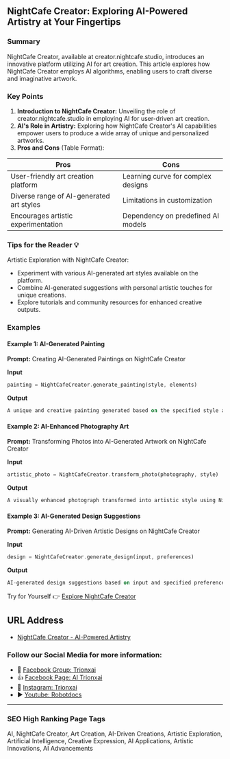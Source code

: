 ## NightCafe Creator: Exploring AI-Powered Artistry at Your Fingertips

### Summary
NightCafe Creator, available at creator.nightcafe.studio, introduces an innovative platform utilizing AI for art creation. This article explores how NightCafe Creator employs AI algorithms, enabling users to craft diverse and imaginative artwork.

### Key Points

1. **Introduction to NightCafe Creator:** Unveiling the role of creator.nightcafe.studio in employing AI for user-driven art creation.
2. **AI's Role in Artistry:** Exploring how NightCafe Creator's AI capabilities empower users to produce a wide array of unique and personalized artworks.
3. **Pros and Cons** (Table Format):

| Pros                                 | Cons                                |
|--------------------------------------|-------------------------------------|
| User-friendly art creation platform   | Learning curve for complex designs  |
| Diverse range of AI-generated art styles | Limitations in customization        |
| Encourages artistic experimentation  | Dependency on predefined AI models  |

### Tips for the Reader 💡
Artistic Exploration with NightCafe Creator:
- Experiment with various AI-generated art styles available on the platform.
- Combine AI-generated suggestions with personal artistic touches for unique creations.
- Explore tutorials and community resources for enhanced creative outputs.

### Examples

#### Example 1: AI-Generated Painting
**Prompt:** Creating AI-Generated Paintings on NightCafe Creator

**Input**
```dart
painting = NightCafeCreator.generate_painting(style, elements)
```

**Output**
```dart
A unique and creative painting generated based on the specified style and elements using NightCafe Creator's AI capabilities.
```

#### Example 2: AI-Enhanced Photography Art
**Prompt:** Transforming Photos into AI-Generated Artwork on NightCafe Creator

**Input**
```dart
artistic_photo = NightCafeCreator.transform_photo(photography, style)
```

**Output**
```dart
A visually enhanced photograph transformed into artistic style using NightCafe Creator's AI-generated art techniques.
```

#### Example 3: AI-Generated Design Suggestions
**Prompt:** Generating AI-Driven Artistic Designs on NightCafe Creator

**Input**
```dart
design = NightCafeCreator.generate_design(input, preferences)
```

**Output**
```dart
AI-generated design suggestions based on input and specified preferences using NightCafe Creator's creative AI tools.
```

Try for Yourself 👉 <a href="https://creator.nightcafe.studio" target="_blank">Explore NightCafe Creator</a>

## URL Address
- <a href="https://creator.nightcafe.studio" target="_blank">NightCafe Creator - AI-Powered Artistry</a>

### Follow our Social Media for more information:
- 📘 <a href="https://www.facebook.com/groups/trionxai" target="_blank">Facebook Group: Trionxai</a>
- 👍 <a href="https://www.facebook.com/ai.trionxai" target="_blank">Facebook Page: AI Trionxai</a>
- 📸 <a href="https://www.instagram.com/trionxai/" target="_blank">Instagram: Trionxai</a>
- ▶️ <a href="https://www.youtube.com/@robotdocs/" target="_blank">Youtube: Robotdocs</a>

<hr>

### SEO High Ranking Page Tags
AI, NightCafe Creator, Art Creation, AI-Driven Creations, Artistic Exploration, Artificial Intelligence, Creative Expression, AI Applications, Artistic Innovations, AI Advancements